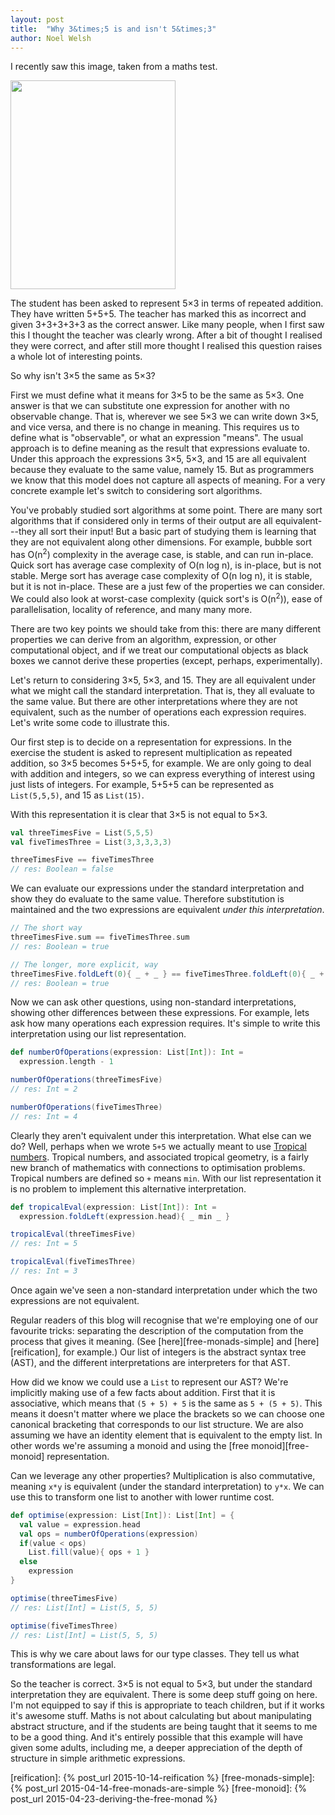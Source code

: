 ```yaml
---
layout: post
title:  "Why 3&times;5 is and isn't 5&times;3"
author: Noel Welsh
---
```


I recently saw this image, taken from a maths test.


<a href="http://i.imgur.com/KtKNmXG.png">
  <img src="/images/blog/2015-11-17-3x5.png" width=264 height=334>
</a>

The student has been asked to represent 5&times;3 in terms of repeated addition. They have written 5+5+5. The teacher has marked this as incorrect and given 3+3+3+3+3 as the correct answer. Like many people, when I first saw this I thought the teacher was clearly wrong. After a bit of thought I realised they were correct, and after still more thought I realised this question raises a whole lot of interesting points.

So why isn't 3&times;5 the same as 5&times;3?

<!-- break -->

First we must define what it means for 3&times;5 to be the same as 5&times;3. One answer is that we can substitute one expression for another with no observable change. That is, wherever we see 5&times;3 we can write down 3&times;5, and vice versa, and there is no change in meaning. This requires us to define what is "observable", or what an expression "means". The usual approach is to define meaning as the result that expressions evaluate to. Under this approach the expressions 3&times;5, 5&times;3, and 15 are all equivalent because they evaluate to the same value, namely 15. But as programmers we know that this model does not capture all aspects of meaning. For a very concrete example let's switch to considering sort algorithms.

You've probably studied sort algorithms at some point. There are many sort algorithms that if considered only in terms of their output are all equivalent---they all sort their input! But a basic part of studying them is learning that they are not equivalent along other dimensions. For example, bubble sort has O(n<sup>2</sup>) complexity in the average case, is stable, and can run in-place. Quick sort has average case complexity of O(n log n), is in-place, but is not stable. Merge sort has average case complexity of O(n log n), it is stable, but it is not in-place. These are a just few of the properties we can consider. We could also look at worst-case complexity (quick sort's is O(n<sup>2</sup>)), ease of parallelisation, locality of reference, and many many more.

There are two key points we should take from this: there are many different properties we can derive from an algorithm, expression, or other computational object, and if we treat our computational objects as black boxes we cannot derive these properties (except, perhaps, experimentally).

Let's return to considering 3&times;5, 5&times;3, and 15. They are all equivalent under what we might call the standard interpretation. That is, they all evaluate to the same value. But there are other interpretations where they are not equivalent, such as the number of operations each expression requires. Let's write some code to illustrate this.

Our first step is to decide on a representation for expressions. In the exercise the student is asked to represent multiplication as repeated addition, so 3&times;5 becomes 5+5+5, for example. We are only going to deal with addition and integers, so we can express everything of interest using just lists of integers. For example, 5+5+5 can be represented as `List(5,5,5)`, and 15 as `List(15)`.

With this representation it is clear that 3&times;5 is not equal to 5&times;3.

~~~scala
val threeTimesFive = List(5,5,5)
val fiveTimesThree = List(3,3,3,3,3)

threeTimesFive == fiveTimesThree
// res: Boolean = false
~~~

We can evaluate our expressions under the standard interpretation and show they do evaluate to the same value. Therefore substitution is maintained and the two expressions are equivalent *under this interpretation*.

~~~scala
// The short way
threeTimesFive.sum == fiveTimesThree.sum
// res: Boolean = true

// The longer, more explicit, way
threeTimesFive.foldLeft(0){ _ + _ } == fiveTimesThree.foldLeft(0){ _ + _ }
// res: Boolean = true
~~~

Now we can ask other questions, using non-standard interpretations, showing other differences between these expressions. For example, lets ask how many operations each expression requires. It's simple to write this interpretation using our list representation.

~~~scala
def numberOfOperations(expression: List[Int]): Int =
  expression.length - 1

numberOfOperations(threeTimesFive)
// res: Int = 2

numberOfOperations(fiveTimesThree)
// res: Int = 4
~~~

Clearly they aren't equivalent under this interpretation. What else can we do? Well, perhaps when we wrote `5+5` we actually meant to use [Tropical numbers][tropical-geometry]. Tropical numbers, and associated tropical geometry, is a fairly new branch of mathematics with connections to optimisation problems. Tropical numbers are defined so `+` means `min`. With our list representation it is no problem to implement this alternative interpretation.

~~~scala
def tropicalEval(expression: List[Int]): Int =
  expression.foldLeft(expression.head){ _ min _ }

tropicalEval(threeTimesFive)
// res: Int = 5

tropicalEval(fiveTimesThree)
// res: Int = 3
~~~

Once again we've seen a non-standard interpretation under which the two expressions are not equivalent.

Regular readers of this blog will recognise that we're employing one of our favourite tricks: separating the description of the computation from the process that gives it meaning. (See [here][free-monads-simple] and [here][reification], for example.) Our list of integers is the abstract syntax tree (AST), and the different interpretations are interpreters for that AST.

How did we know we could use a `List` to represent our AST? We're implicitly making use of a few facts about addition. First that it is associative, which means that `(5 + 5) + 5` is the same as `5 + (5 + 5)`. This means it doesn't matter where we place the brackets so we can choose one canonical bracketing that corresponds to our list structure. We are also assuming we have an identity element that is equivalent to the empty list. In other words we're assuming a monoid and using the [free monoid][free-monoid] representation.

Can we leverage any other properties? Multiplication is also commutative, meaning `x*y` is equivalent (under the standard interpretation) to `y*x`. We can use this to transform one list to another with lower runtime cost.

~~~scala
def optimise(expression: List[Int]): List[Int] = {
  val value = expression.head
  val ops = numberOfOperations(expression)
  if(value < ops)
    List.fill(value){ ops + 1 }
  else
    expression
}

optimise(threeTimesFive)
// res: List[Int] = List(5, 5, 5)

optimise(fiveTimesThree)
// res: List[Int] = List(5, 5, 5)
~~~

This is why we care about laws for our type classes. They tell us what transformations are legal.

So the teacher is correct. 3&times;5 is not equal to 5&times;3, but under the standard interpretation they are equivalent. There is some deep stuff going on here. I'm not equipped to say if this is appropriate to teach children, but if it works it's awesome stuff. Maths is not about calculating but about manipulating abstract structure, and if the students are being taught that it seems to me to be a good thing. And it's entirely possible that this example will have given some adults, including me, a deeper appreciation of the depth of structure in simple arithmetic expressions.

[tropical-geometry]: https://en.wikipedia.org/wiki/Tropical_geometry
[reification]: {% post_url 2015-10-14-reification %}
[free-monads-simple]: {% post_url 2015-04-14-free-monads-are-simple %}
[free-monoid]: {% post_url 2015-04-23-deriving-the-free-monad %}
